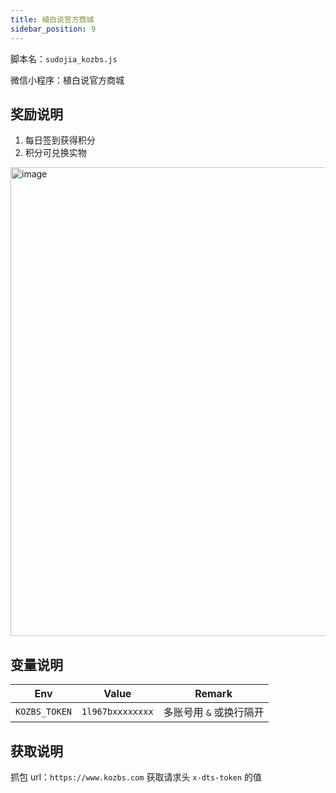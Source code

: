 ```yaml
---
title: 植白说官方商城
sidebar_position: 9
---
```


脚本名：`sudojia_kozbs.js`

微信小程序：植白说官方商城

## 奖励说明

1. 每日签到获得积分
2. 积分可兑换实物

<img src="https://pic.rmb.bdstatic.com/bjh/240807/1ea95bee71a954bad4d42ce77dd00589364.png" alt="image" height="750"/>

## 变量说明

|      Env      |      Value       |         Remark          |
| :-----------: | :--------------: | :---------------------: |
| `KOZBS_TOKEN` | `1l967bxxxxxxxx` | 多账号用 `&` 或换行隔开 |

## 获取说明

抓包 url：`https://www.kozbs.com` 获取请求头 `x-dts-token` 的值